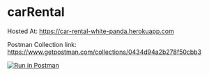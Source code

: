 # carRental
Hosted At: https://car-rental-white-panda.herokuapp.com

Postman Collection link: https://www.getpostman.com/collections/0434d94a2b278f50cbb3

[![Run in Postman](https://run.pstmn.io/button.svg)](https://app.getpostman.com/run-collection/0434d94a2b278f50cbb3)
